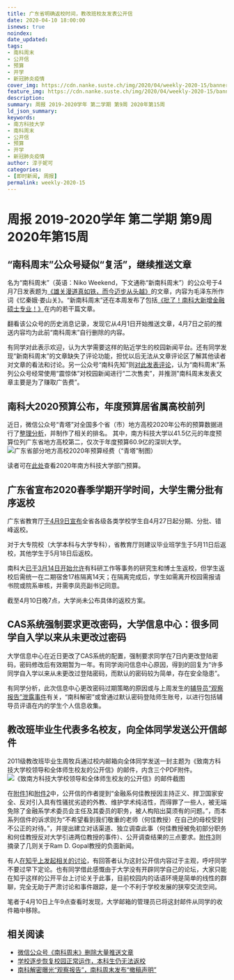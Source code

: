 ```yaml
---
title: 广东省明确返校时间，教改班校友发表公开信
date: 2020-04-10 18:00:00
isnews: true
noindex:
date_updated:
tags:
- 南科周末
- 公开信
- 预算
- 开学
- 新冠肺炎疫情
cover_img: https://cdn.nanke.suste.ch/img/2020/04/weekly-2020-15/banner.png
feature_img: https://cdn.nanke.suste.ch/img/2020/04/weekly-2020-15/banner.png
description:
summary: 周报 2019-2020学年 第二学期 第9周 2020年第15周
ld_json_summary:
keywords:
- 南方科技大学
- 南科周末
- 公开信
- 预算
- 开学
- 新冠肺炎疫情
author: 淳于妮可
categories:
- [即时新闻, 周报]
permalink: weekly-2020-15
---
```

# 周报 2019-2020学年 第二学期 第9周 2020年第15周
## “南科周末”公众号疑似“复活”，继续推送文章
名为“南科周末”（英语：Niko Weekend，下文通称“新南科周末”）的公众号于4月7日发表题为[《雄关漫道真如铁，而今迈步从头越》](https://mp.weixin.qq.com/s/zMbVTE_yC902vzE76p162g)的文章，内容为毛泽东所作词《忆秦娥·娄山关》。“新南科周末”还在本周发布了包括[《批了！南科大新增金融硕士专业！》](https://mp.weixin.qq.com/s/zMbVTE_yC902vzE76p162g)在内的若干篇文章。

翻看该公众号的历史消息记录，发现它从4月1日开始推送文章，4月7日之前的推送内容均为此前“南科周末”自行删除的内容。

有同学对此表示欢迎，认为大学需要这样的贴近学生的校园新闻平台。还有同学发现“新南科周末”的文章缺失了评论功能，担忧以后无法从文章评论区了解其他读者对文章的看法和讨论。另一公众号“南科先知”则[对此发表评论](https://mp.weixin.qq.com/s/hVDWHH4qssUDQTq1xdDHOA)，认为“南科周末”系列公众号经常使用“震惊体”对校园新闻进行“二次售卖”，并推测"南科周末发表文章主要是为了赚取广告费”。

## 南科大2020预算公布，年度预算居省属高校前列
近日，微信公众号“青塔”对全国多个省（市）地方高校2020年公布的预算数据进行了[整理分析](https://mp.weixin.qq.com/s/y0GWDPxD7dg2zgRxJzzNtA)，并制作了相关的排名。
其中，南方科技大学以41.5亿元的年度预算位列广东省地方高校第二，仅次于年度预算60.9亿的深圳大学。
![广东省部分地方高校2020年预算经费（“青塔”制图）](https://cdn.nanke.suste.ch/img/2020/04/weekly-2020-15/rank-guangdong.png)

读者可在[此处](http://www.sz.gov.cn/cn/xxgk/zfxxgj/zjxx/gbmczyjs/content/post_6666510.html)查看2020年南方科技大学部门预算。

## 广东省宣布2020春季学期开学时间，大学生需分批有序返校
广东省教育厅[于4月9日宣布](http://edu.gd.gov.cn/zxzx/tpxw/content/post_2968731.html)全省各级各类学校学生自4月27日起分期、分批、错峰返校。

对于大专院校（大学本科与大学专科），省教育厅则建议毕业班学生于5月11日后返校，其他学生于5月18日后返校。

南科大[已于3月14日开始允许](/2020/03/14/sustech-return-to-normal/)有科研工作等事务的研究生和博士生返校，但学生返校后需统一在二期宿舍17栋隔离14天；在隔离完成后，学生如需离开校园需报请书院或院系审核，并需李凤亮副书记同意。

截至4月10日晚7点，大学尚未公布具体的返校方案。

## CAS系统强制要求更改密码，大学信息中心：很多同学自入学以来从未更改过密码
大学信息中心在近日更改了CAS系统的配置，强制要求同学在7日内更改登陆密码，密码修改后有效期暂为一年。有同学询问信息中心原因，得到的回复为“许多同学自入学以来从未更改过登陆密码，而默认的密码较为简单，存在安全隐患”。

有同学分析，此次信息中心更改密码过期策略的原因或与上周发生的[辅导员“观察报告”泄露事件](/2020/04/03/weekly-2020-14/)有关，“南科解密”或曾通过默认密码登陆师生账号，以进行包括辅导员评语在内的学生个人信息收集。

## 教改班毕业生代表多名校友，向全体同学发送公开信邮件

2011级教改班毕业生周牧兵通过校内邮箱向全体同学发送一封主题为《致南方科技大学校领导和全体师生校友的公开信》的邮件，内含三个PDF附件。
![《致南方科技大学校领导和全体师生校友的公开信》的邮件截图](https://cdn.nanke.suste.ch/img/2020/04/weekly-2020-15/email-screenshot.png)

在[附件1](https://cdn.suste.ch/doc/nanke/2020/04/致南方科技大学校领导和全体师生校友的公开信_20200327.pdf)和[附件2](https://cdn.suste.ch/doc/nanke/2020/04/致南方科技大学校领导和全体师生校友的公开信_20200409.pdf)中，公开信的作者提到“金融系何佳教授因主持正义、捍卫国家安全、反对引入具有性骚扰劣迹的外教、维护学术纯洁性，而得罪了一些人，被无端免除了金融系学术委员会主任及其委员的职务，被人构陷出莫须有的问题。”，而本系列信件的诉求则为“不希望看到我们敬重的老师（何佳教授）在自己的母校受到不公正的对待。”，并提出建立对话渠道、独立调查此事（何佳教授被免初部分职务和何佳教授反对大学引进两位教授的事件）、公开调查结果的三点要求。[附件3](https://cdn.suste.ch/doc/nanke/2020/04/附件_有关Ram_D._Gopal教授的新闻报道_20200409.pdf)则摘录了几则关于Ram D. Gopal教授的负面新闻。

有人[在知乎上发起相关的讨论](https://www.zhihu.com/question/386544031)，有回答者认为这封公开信内容过于主观，呼吁同学不要过早下定论。也有同学借此感慨由于大学没有开辟同学自己的论坛，大家只能在知乎这样的公开平台上讨论关于此事，目前校园内的话语环境是简单的线性的群聊，完全无助于严肃讨论和事件跟踪，是一个不利于学校发展的狭窄交流空间。

笔者于4月10日上午9点查看时发现，大学邮箱的管理员已将这封邮件从同学的收件箱中移除。



## 相关阅读
- [微信公众号《南科周末》删除大量推送文章](/2020/03/28/sustech-weekly-deletes-posts/)
- [学校逐步恢复校园正常运作，本科生仍无法返校](/2020/03/14/sustech-return-to-normal/)
- [南科解密曝光“观察报告”，南科周末发布“撤稿声明”](/2020/04/03/weekly-2020-14/)
